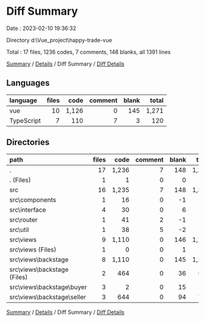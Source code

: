 # Diff Summary

Date : 2023-02-10 19:36:32

Directory d:\\Vue_project\\happy-trade-vue

Total : 17 files,  1236 codes, 7 comments, 148 blanks, all 1391 lines

[Summary](results.md) / [Details](details.md) / Diff Summary / [Diff Details](diff-details.md)

## Languages
| language | files | code | comment | blank | total |
| :--- | ---: | ---: | ---: | ---: | ---: |
| vue | 10 | 1,126 | 0 | 145 | 1,271 |
| TypeScript | 7 | 110 | 7 | 3 | 120 |

## Directories
| path | files | code | comment | blank | total |
| :--- | ---: | ---: | ---: | ---: | ---: |
| . | 17 | 1,236 | 7 | 148 | 1,391 |
| . (Files) | 1 | 1 | 0 | 0 | 1 |
| src | 16 | 1,235 | 7 | 148 | 1,390 |
| src\\components | 1 | 16 | 0 | -1 | 15 |
| src\\interface | 4 | 30 | 0 | 6 | 36 |
| src\\router | 1 | 41 | 2 | -1 | 42 |
| src\\util | 1 | 38 | 5 | -2 | 41 |
| src\\views | 9 | 1,110 | 0 | 146 | 1,256 |
| src\\views (Files) | 1 | 0 | 0 | 1 | 1 |
| src\\views\\backstage | 8 | 1,110 | 0 | 145 | 1,255 |
| src\\views\\backstage (Files) | 2 | 464 | 0 | 36 | 500 |
| src\\views\\backstage\\buyer | 3 | 2 | 0 | 15 | 17 |
| src\\views\\backstage\\seller | 3 | 644 | 0 | 94 | 738 |

[Summary](results.md) / [Details](details.md) / Diff Summary / [Diff Details](diff-details.md)